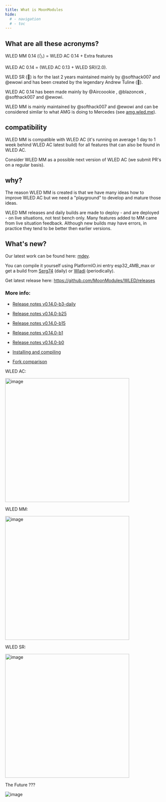 ```yaml
---
title: What is MoonModules
hide:
  # - navigation
  # - toc
---
```

## What are all these acronyms?

WLED MM 0.14 (🌜) = WLED AC 0.14 + Extra features

WLED AC 0.14 = (WLED AC 0.13 + WLED SR)(2.0). 

WLED SR (🎸) is for the last 2 years maintained mainly by @softhack007 and @ewowi and has been created by the legendary Andrew Tuline (🎸).

WLED AC 0.14 has been made mainly by @Aircoookie , @blazoncek , @softhack007 and @ewowi. 

WLED MM is mainly maintained by @softhack007 and @ewowi and can be considered similar to what AMG is doing to Mercedes (see [amg.wled.me](http://amg.wled.me/)).

## compatibility
WLED MM is compatible with WLED AC (it's running on average 1 day to 1 week behind WLED AC latest build) for all features that can also be found in WLED AC. 

Consider WLED MM as a possible next version of WLED AC (we submit PR's on a regular basis). 

## why?
The reason WLED MM is created is that we have many ideas how to improve WLED AC but we need a "playground" to develop and mature those ideas. 

WLED MM releases and daily builds are made to deploy - and are deployed - on live situations, not test bench only.
Many features added to MM came from live situation feedback.
Although new builds may have errors, in practice they tend to be better then earlier versions. 

## What's new?

Our latest work can be found here: [mdev](https://github.com/MoonModules/WLED/tree/mdev). 

You can compile it yourself using PlatformIO.ini entry esp32_4MB_max or get a build from [Serg74](https://github.com/srg74/WLED-wemos-shield/tree/master/resources/Firmware/%40MoonModules) (daily) or [Wladi](https://wled-install.github.io) (periodically). 

Get latest release here: <https://github.com/MoonModules/WLED/releases>

### More info:

* [Release notes v0.14.0-b3-daily](/moonmodules/release-notes-v0.14.0-b3-daily)

* [Release notes v0.14.0-b25](/moonmodules/release-notes-v0.14.0-b25)

* [Release notes v0.14.0-b15](/moonmodules/release-notes-v0.14.0-b15)

* [Release notes v0.14.0-b1](/moonmodules/release-notes-v0.14.0-b1)

* [Release notes v0.14.0-b0](/moonmodules/release-notes-v0.14.0-b0)

* [Installing and compiling](/moonmodules/Installing-and-Compiling/)

* [Fork comparison](/moonmodules/fork-comparison/)

WLED AC:

<img width="400" alt="image" src="https://user-images.githubusercontent.com/91013628/214047603-f5fa4f97-77ae-4519-9558-3a6cbf9eb583.png">

WLED MM:

<img width="400" alt="image" src="https://user-images.githubusercontent.com/91013628/214047693-d9eb1e96-e006-46d8-96b6-4be18b9c03e4.png">

WLED SR:

<img width="400" alt="image" src="https://user-images.githubusercontent.com/91013628/223692910-78d2fb50-5bcb-420b-ad47-6c4f672237a2.JPG">

The Future ???

![image](https://github.com/MoonModules/WLED-Docs/assets/1737159/ffcc34e9-3c37-42d1-a977-c4df0fd76369)


